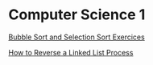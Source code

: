 # Computer Science 1

[Bubble Sort and Selection Sort Exercices](sorting/SortingQuiz.md)

[How to Reverse a Linked List Process](linked-lists/reverse-linked-list.md)